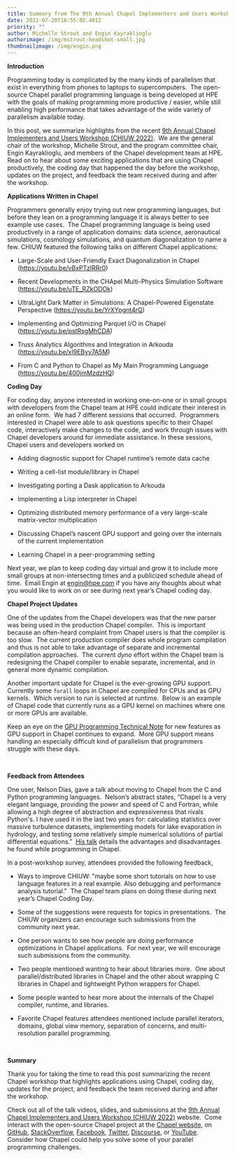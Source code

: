 ```yaml
---
title: Summary from The 9th Annual Chapel Implementers and Users Workshop (CHIUW 2022)
date: 2022-07-20T16:55:02.401Z
priority: ""
author: Michelle Strout and Engin Kayraklioglu
authorimage: /img/mstrout-headshot-small.jpg
thumbnailimage: /img/engin.png
---
```



**Introduction**

Programming today is complicated by the many kinds of parallelism that exist in everything from phones to laptops to supercomputers.  The open-source Chapel parallel programming language is being developed at HPE with the goals of making programming more productive / easier, while still enabling high performance that takes advantage of the wide variety of parallelism available today.

In this post, we summarize highlights from the recent [9th Annual Chapel Implementers and Users Workshop (CHIUW 2022)](https://chapel-lang.org/CHIUW2022.html).  We are the general chair of the workshop, Michelle Strout, and the program committee chair, Engin Kayraklioglu, and members of the Chapel development team at HPE.  Read on to hear about some exciting applications that are using Chapel productively, the coding day that happened the day before the workshop, updates on the project, and feedback the team received during and after the workshop.



**Applications Written in Chapel**

Programmers generally enjoy trying out new programming languages, but before they lean on a programming language it is always better to see example use cases.  The Chapel programming language is being used productively in a range of application domains: data science, aeronautical simulations, cosmology simulations, and quantum diagonalization to name a few. CHIUW featured the following talks on different Chapel applications:

* Large-Scale and User-Friendly Exact Diagonalization in Chapel (<https://youtu.be/vBxPTzIRRr0>)

* Recent Developments in the CHApel Multi-Physics Simulation Software (<https://youtu.be/uTE_RZkODOk>)

* UltraLight Dark Matter in Simulations: A Chapel-Powered Eigenstate Perspective (<https://youtu.be/YrXYpgnt4rQ>)

* Implementing and Optimizing Parquet I/O in Chapel (<https://youtu.be/pstRsgMhCDA>)

* Truss Analytics Algorithms and Integration in Arkouda (<https://youtu.be/xI9EByv7A5M>)

* From C and Python to Chapel as My Main Programming Language (<https://youtu.be/400jmMzdzHQ>)



**Coding Day**

For coding day, anyone interested in working one-on-one or in small groups with developers from the Chapel team at HPE could indicate their interest in an online form.  We had 7 different sessions that occurred.  Programmers interested in Chapel were able to ask questions specific to their Chapel code, interactively make changes to the code, and work through issues with Chapel developers around for immediate assistance. In these sessions, Chapel users and developers worked on

* Adding diagnostic support for Chapel runtime’s remote data cache

* Writing a cell-list module/library in Chapel

* Investigating porting a Dask application to Arkouda

* Implementing a Lisp interpreter in Chapel

* Optimizing distributed memory performance of a very large-scale matrix-vector multiplication

* Discussing Chapel’s nascent GPU support and going over the internals of the current implementation

* Learning Chapel in a peer-programming setting

Next year, we plan to keep coding day virtual and grow it to include more small groups at non-intersecting times and a publicized schedule ahead of time.  Email Engin at [engin@hpe.com](mailto:engin@hpe.com) if you have any thoughts about what you would like to work on or see during next year’s Chapel coding day.



**Chapel Project Updates**

One of the updates from the Chapel developers was that the new parser was being used in the production Chapel compiler.  This is important because an often-heard complaint from Chapel users is that the compiler is too slow.  The current production compiler does whole program compilation and thus is not able to take advantage of separate and incremental compilation approaches.  The current *dyno* effort within the Chapel team is redesigning the Chapel compiler to enable separate, incremental, and in general more dynamic compilation.

Another important update for Chapel is the ever-growing GPU support.  Currently some `forall` loops in Chapel are compiled for CPUs and as GPU kernels.  Which version to run is selected at runtime.  Below is an example of Chapel code that currently runs as a GPU kernel on machines where one or more GPUs are available.


Keep an eye on the [GPU Programming Technical Note](https://chapel-lang.org/docs/technotes/gpu.html) for new features as GPU support in Chapel continues to expand.  More GPU support means handling an especially difficult kind of parallelism that programmers struggle with these days.

 

**Feedback from Attendees**

One user, Nelson Dias, gave a talk about moving to Chapel from the C and Python programming languages.  Nelson’s abstract states, “Chapel is a very elegant language, providing the power and speed of C and Fortran, while allowing a high degree of abstraction and expressiveness that rivals Python's. I have used it in the last two years for: calculating statistics over massive turbulence datasets, implementing models for lake evaporation in hydrology, and testing some relatively simple numerical solutions of partial differential equations.”  [His talk](https://youtu.be/400jmMzdzHQ) details the advantages and disadvantages he found while programming in Chapel.

In a post-workshop survey, attendees provided the following feedback,
* Ways to improve CHIUW: "maybe some short tutorials on how to use language features in a real example. Also debugging and performance analysis tutorial."  The Chapel team plans on doing these during next year’s Chapel Coding Day.

* Some of the suggestions were requests for topics in presentations.  The CHIUW organizers can encourage such submissions from the community next year.

* One person wants to see how people are doing performance optimizations in Chapel applications.  For next year, we will encourage such submissions from the community.

* Two people mentioned wanting to hear about libraries more.  One about parallel/distributed libraries in Chapel and the other about wrapping C libraries in Chapel and lightweight Python wrappers for Chapel.

* Some people wanted to hear more about the internals of the Chapel compiler, runtime, and libraries.

* Favorite Chapel features attendees mentioned include parallel iterators, domains, global view memory, separation of concerns, and multi-resolution parallel programming.

 

**Summary**

Thank you for taking the time to read this post summarizing the recent Chapel workshop that highlights applications using Chapel, coding day, updates for the project, and feedback the team received during and after the workshop.

Check out all of the talk videos, slides, and submissions at the [9th Annual Chapel Implementers and Users Workshop (CHIUW 2022)](https://chapel-lang.org/CHIUW2022.html) website.  Come interact with the open-source Chapel project at the [Chapel website](https://chapel-lang.org/), on [GitHub](https://github.com/chapel-lang/), [StackOverflow](https://stackoverflow.com/questions/tagged/chapel), [Facebook](https://www.facebook.com/ChapelLanguage), [Twitter](https://twitter.com/ChapelLanguage), [Discourse](https://chapel.discourse.group/), or [YouTube](https://www.youtube.com/c/ChapelParallelProgrammingLanguage).  Consider how Chapel could help you solve some of your parallel programming challenges.
